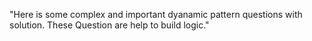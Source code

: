 "Here is some complex and important dyanamic pattern questions with solution. These Question are help to build logic."
